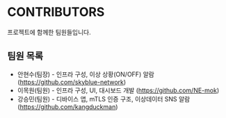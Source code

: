 # CONTRIBUTORS

프로젝트에 함께한 팀원들입니다.

## 팀원 목록

- 안현수(팀장) - 인프라 구성, 이상 상황(ON/OFF) 알람    (https://github.com/skyblue-network)
- 이목원(팀원) - 인프라 구성, UI, 대시보드 개발  (https://github.com/NE-mok)
- 강승민(팀원) - 디바이스 앱, mTLS 인증 구조, 이상데이터 SNS 알람 (https://github.com/kangduckman)
